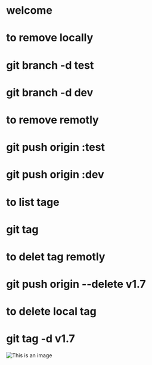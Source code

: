 # welcome

# to remove locally
# git branch -d test
# git branch -d dev

# to remove remotly
# git push origin :test
# git push origin :dev

# to list tage 
# git tag

# to delet tag remotly
# git push origin --delete v1.7

# to delete local tag
# git tag -d v1.7
![This is an image](https://myoctocat.com/assets/images/base-octocat.svg)
